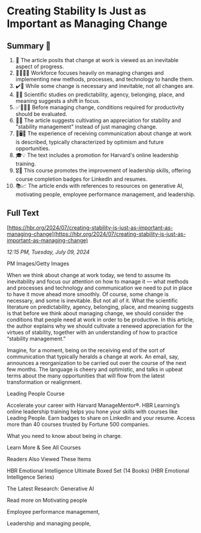 # Creating Stability Is Just as Important as Managing Change

## Summary 🤖

1. 🤔 The article posits that change at work is viewed as an inevitable aspect of progress.
2. 👩‍💼👨‍💼 Workforce focuses heavily on managing changes and implementing new methods, processes, and technology to handle them.
3. ✔️🔄 While some change is necessary and inevitable, not all changes are.
4. 🧪📖 Scientific studies on predictability, agency, belonging, place, and meaning suggests a shift in focus.
5. ✅👷‍♀️💼 Before managing change, conditions required for productivity should be evaluated.
6. 📝🔄 The article suggests cultivating an appreciation for stability and "stability management" instead of just managing change.
7. 👀🖥️📧 The experience of receiving communication about change at work is described, typically characterized by optimism and future opportunities.
8. 🎓💡 The text includes a promotion for Harvard's online leadership training.
9. 🎖️💼 This course promotes the improvement of leadership skills, offering course completion badges for LinkedIn and resumes.
10. 📚📈 The article ends with references to resources on generative AI, motivating people, employee performance management, and leadership.

## Full Text

[https://hbr.org/2024/07/creating-stability-is-just-as-important-as-managing-change](https://hbr.org/2024/07/creating-stability-is-just-as-important-as-managing-change)

*12:15 PM, Tuesday, July 09, 2024*

PM Images/Getty Images

When we think about change at work today, we tend to assume its inevitability and focus our attention on how to manage it — what methods and processes and technology and communication we need to put in place to have it move ahead more smoothly. Of course, some change is necessary, and some is inevitable. But not all of it. What the scientific literature on predictability, agency, belonging, place, and meaning suggests is that before we think about managing change, we should consider the conditions that people need at work in order to be productive. In this article, the author explains why we should cultivate a renewed appreciation for the virtues of stability, together with an understanding of how to practice “stability management.”

Imagine, for a moment, being on the receiving end of the sort of communication that typically heralds a change at work. An email, say, announces a reorganization to be carried out over the course of the next few months. The language is cheery and optimistic, and talks in upbeat terms about the many opportunities that will flow from the latest transformation or realignment.

Leading People Course

Accelerate your career with Harvard ManageMentor®. HBR Learning’s online leadership training helps you hone your skills with courses like Leading People. Earn badges to share on LinkedIn and your resume. Access more than 40 courses trusted by Fortune 500 companies.

What you need to know about being in charge.

Learn More & See All Courses

Readers Also Viewed These Items

HBR Emotional Intelligence Ultimate Boxed Set (14 Books) (HBR Emotional Intelligence Series)

The Latest Research: Generative AI

Read more on Motivating people

Employee performance management,

Leadership and managing people,

